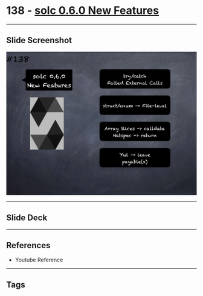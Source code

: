 # 138 - [solc 0.6.0 New Features](solc%200.6.0%20New%20Features.md)


___
## Slide Screenshot
![138.png](../images/solidity201/138.png)
___
## Slide Deck

___
## References
- Youtube Reference
___
## Tags